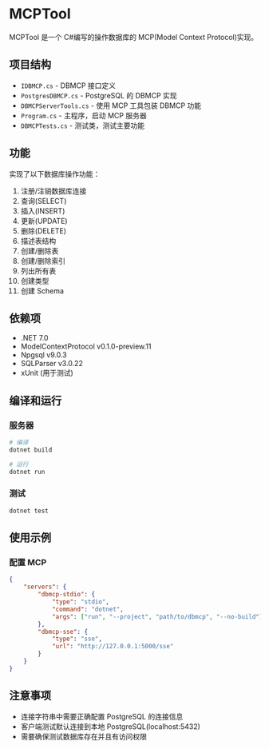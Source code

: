 # MCPTool

MCPTool 是一个 C#编写的操作数据库的 MCP(Model Context Protocol)实现。

## 项目结构

-   `IDBMCP.cs` - DBMCP 接口定义
-   `PostgresDBMCP.cs` - PostgreSQL 的 DBMCP 实现
-   `DBMCPServerTools.cs` - 使用 MCP 工具包装 DBMCP 功能
-   `Program.cs` - 主程序，启动 MCP 服务器
-   `DBMCPTests.cs` - 测试类，测试主要功能

## 功能

实现了以下数据库操作功能：

1. 注册/注销数据库连接
2. 查询(SELECT)
3. 插入(INSERT)
4. 更新(UPDATE)
5. 删除(DELETE)
6. 描述表结构
7. 创建/删除表
8. 创建/删除索引
9. 列出所有表
10. 创建类型
11. 创建 Schema

## 依赖项

-   .NET 7.0
-   ModelContextProtocol v0.1.0-preview.11
-   Npgsql v9.0.3
-   SQLParser v3.0.22
-   xUnit (用于测试)

## 编译和运行

### 服务器

```bash
# 编译
dotnet build

# 运行
dotnet run
```

### 测试

```bash
dotnet test
```

## 使用示例

### 配置 MCP

```json
{
    "servers": {
        "dbmcp-stdio": {
            "type": "stdio",
            "command": "dotnet",
            "args": ["run", "--project", "path/to/dbmcp", "--no-build"]
        },
        "dbmcp-sse": {
            "type": "sse",
            "url": "http://127.0.0.1:5000/sse"
        }
    }
}
```

## 注意事项

-   连接字符串中需要正确配置 PostgreSQL 的连接信息
-   客户端测试默认连接到本地 PostgreSQL(localhost:5432)
-   需要确保测试数据库存在并且有访问权限
